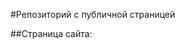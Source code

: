 #Репозиторий с публичной страницей

##Страница сайта:

<!-- Вставить ссылку на публичную страницу -->